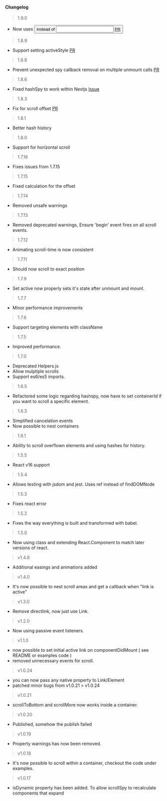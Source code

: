 #### Changelog

> 1.9.0

- Now uses <button> instead of <input /> [PR](https://github.com/fisshy/react-scroll/pull/559)

> 1.8.9

- Support setting activeStyle [PR](https://github.com/fisshy/react-scroll/pull/516)

> 1.8.8

- Prevent unexpected spy callback removal on multiple unmount calls [PR](https://github.com/fisshy/react-scroll/pull/519)

> 1.8.6

- Fixed hashSpy to work within Nextjs [Issue](https://github.com/fisshy/react-scroll/issues/476)

> 1.8.3

- Fix for scroll offset [PR](https://github.com/fisshy/react-scroll/pull/469)

> 1.8.1

- Better hash history

> 1.8.0

- Support for horizontal scroll

> 1.7.16

- Fixes issues from 1.7.15

> 1.7.15

- Fixed calculation for the offset

> 1.7.14

- Removed unsafe warnings

> 1.7.13

- Removed deprecated warnings, Ensure 'begin' event fires on all scroll events.

> 1.7.12

- Animating scroll-time is now consistent

> 1.7.11

- Should now scroll to exact position

> 1.7.9

- Set active now properly sets it's state after unmount and mount.

> 1.7.7

- Minor performance improvements

> 1.7.6

- Support targeting elements with className

> 1.7.5

- Improved performance.

> 1.7.0

- Deprecated Helpers.js
- Allow mulptiple scrolls
- Support es6/es5 imports.

> 1.6.5

- Refactored some logic regarding hashspy, now have to set containerId if you want to scroll a specific element.

> 1.6.3

- Simplified cancelation events
- Now possible to nest containers

> 1.6.1

- Ability to scroll overflown elements and using hashes for history.

> 1.5.5

- React v16 support

> 1.5.4

- Allows testing with jsdom and jest. Uses ref instead of findDOMNode

> 1.5.3

- Fixes react error

> 1.5.2

- Fixes the way everything is built and transformed with babel.

> 1.5.0

- Now using class and extending React.Component to match later versions of react.

> v1.4.8

- Additional easings and animations added

> v1.4.0

- It's now possible to nest scroll areas and get a callback when "link is active"

> v1.3.0

- Remove directlink, now just use Link.

> v1.2.0

- Now using passive event listeners.

> v1.1.0

- now possible to set initial active link on componentDidMount ( see README or examples code )
- removed unnecessary events for scroll.

> v1.0.24

- you can now pass any native property to Link/Element
- patched minor bugs from v1.0.21 > v1.0.24

> v1.0.21

- scrollToBottom and scrollMore now works inside a container.

> v1.0.20

- Published, somehow the publish failed

> v1.0.19

- Property warnings has now been removed.

> v1.0.18

- It's now possible to scroll within a container, checkout the code under examples.

> v1.0.17

- isDynamic property has been added. To allow scrollSpy to recalculate components that expand
